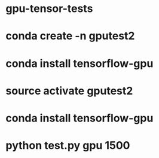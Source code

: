 # gpu-tensor-tests

# conda create -n gputest2 
# conda install tensorflow-gpu 
# source activate gputest2 
# conda install tensorflow-gpu 
# python test.py gpu 1500
